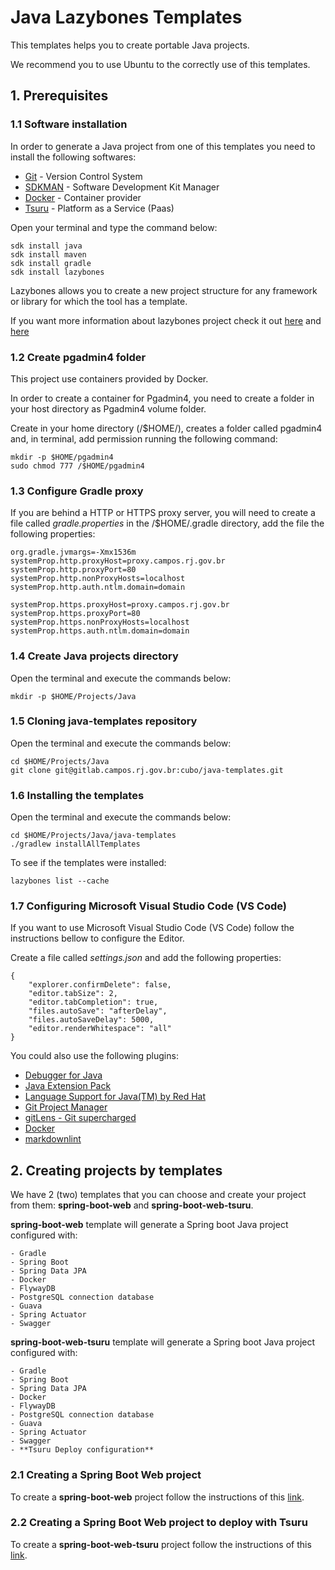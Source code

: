 # Java Lazybones Templates

This templates helps you to create portable Java projects.

We recommend you to use Ubuntu to the correctly use of this templates.

## 1. Prerequisites

### 1.1 Software installation

In order to generate a Java project from one of this templates you need to install the following softwares:

* [Git](INSTALL.GIT.md) - Version Control System
* [SDKMAN](http://sdkman.io/install.html) - Software Development Kit Manager
* [Docker](INSTALL.DOCKER.md) - Container provider
* [Tsuru](TSURU.md) - Platform as a Service (Paas)

Open your terminal and type the command below:

```
sdk install java
sdk install maven
sdk install gradle
sdk install lazybones
```

Lazybones allows you to create a new project structure for any framework or library for which the tool has a template. 

If you want more information about lazybones project check it out [here](https://github.com/pledbrook/lazybones/) and [here](https://github.com/pledbrook/lazybones/wiki/Template-developers-guide)

### 1.2 Create pgadmin4 folder

This project use containers provided by Docker. 

In order to create a container for Pgadmin4, you need to create a folder in your host directory as Pgadmin4 volume folder.

Create in your home directory (/$HOME/), creates a folder called pgadmin4 and, in terminal, add permission running the following command: 

```
mkdir -p $HOME/pgadmin4
sudo chmod 777 /$HOME/pgadmin4
```

### 1.3 Configure Gradle proxy

If you are behind a HTTP or HTTPS proxy server, you will need to create a file called _gradle.properties_ in the /$HOME/.gradle directory, add the file the following properties:

```
org.gradle.jvmargs=-Xmx1536m
systemProp.http.proxyHost=proxy.campos.rj.gov.br
systemProp.http.proxyPort=80
systemProp.http.nonProxyHosts=localhost
systemProp.http.auth.ntlm.domain=domain

systemProp.https.proxyHost=proxy.campos.rj.gov.br
systemProp.https.proxyPort=80
systemProp.https.nonProxyHosts=localhost
systemProp.https.auth.ntlm.domain=domain
```
### 1.4 Create Java projects directory

Open the terminal and execute the commands below:

```
mkdir -p $HOME/Projects/Java
```

### 1.5 Cloning java-templates repository

Open the terminal and execute the commands below:

```
cd $HOME/Projects/Java
git clone git@gitlab.campos.rj.gov.br:cubo/java-templates.git
```

### 1.6 Installing the templates

Open the terminal and execute the commands below:

```
cd $HOME/Projects/Java/java-templates
./gradlew installAllTemplates
```

To see if the templates were installed:

```
lazybones list --cache
```

### 1.7 Configuring Microsoft Visual Studio Code (VS Code)

If you want to use Microsoft Visual Studio Code (VS Code) follow the instructions bellow to configure the Editor.

Create a file called _settings.json_ and add the following properties:

```
{
    "explorer.confirmDelete": false,
    "editor.tabSize": 2,
    "editor.tabCompletion": true,
    "files.autoSave": "afterDelay",
    "files.autoSaveDelay": 5000,
    "editor.renderWhitespace": "all"
}

```

You could also use the following plugins:

* [Debugger for Java](https://marketplace.visualstudio.com/items?itemName=vscjava.vscode-java-debug)
* [Java Extension Pack](https://marketplace.visualstudio.com/items?itemName=vscjava.vscode-java-pack)
* [Language Support for Java(TM) by Red Hat](https://marketplace.visualstudio.com/items?itemName=redhat.java)
* [Git Project Manager](https://marketplace.visualstudio.com/items?itemName=felipecaputo.git-project-manager)
* [gitLens - Git supercharged](https://marketplace.visualstudio.com/items?itemName=eamodio.gitlens)
* [Docker](https://marketplace.visualstudio.com/items?itemName=PeterJausovec.vscode-docker)
* [markdownlint](https://marketplace.visualstudio.com/items?itemName=DavidAnson.vscode-markdownlint)


## 2. Creating projects by templates

We have 2 (two) templates that you can choose and create your project from them: **spring-boot-web** and **spring-boot-web-tsuru**.

**spring-boot-web** template will generate a Spring boot Java project configured with:

    - Gradle
    - Spring Boot
    - Spring Data JPA
    - Docker
    - FlywayDB
    - PostgreSQL connection database
    - Guava
    - Spring Actuator
    - Swagger

**spring-boot-web-tsuru** template will generate a Spring boot Java project configured with:

    - Gradle
    - Spring Boot
    - Spring Data JPA
    - Docker
    - FlywayDB
    - PostgreSQL connection database
    - Guava
    - Spring Actuator
    - Swagger
    - **Tsuru Deploy configuration**

### 2.1 Creating a Spring Boot Web project 

To create a **spring-boot-web** project follow the instructions of this [link](http://gitlab.campos.rj.gov.br/cubo/java-templates/blob/master/templates/spring-boot-web/README.md).

### 2.2 Creating a Spring Boot Web project to deploy with Tsuru

To create a **spring-boot-web-tsuru** project follow the instructions of this [link](http://gitlab.campos.rj.gov.br/cubo/java-templates/blob/master/templates/spring-boot-web-tsuru/README.md).